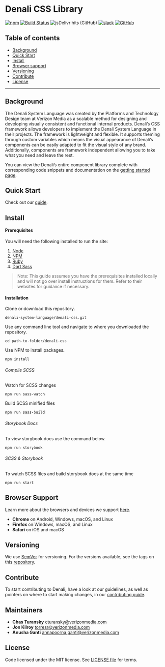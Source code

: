 # Denali CSS Library

[![npm](https://img.shields.io/npm/v/denali-css?color=red)](https://www.npmjs.com/package/denali-css)
[![Build Status][status-image]][status-url]
![jsDelivr hits (GitHub)](https://img.shields.io/jsdelivr/gh/hm/denali-design/denali-css)
[![slack](https://img.shields.io/badge/slack-Denali-3570f4.svg)](https://denali-design.slack.com/app_redirect?channel=general)
[![GitHub](https://img.shields.io/github/license/denali-design/denali-css)](https://github.com/denali-design/denali-css/blob/master/LICENSE.md)

## Table of contents
 
- [Background](#background)
- [Quick Start](#quick-start)
- [Install](#install)
- [Browser support](#browser-support)
- [Versioning](#versioning)
- [Contribute](#contribute)
- [License](#license)

---

## Background

The Denali System Language was created by the Platforms and Technology Design team at Verizon Media as a scalable method for designing and developing visually consistent and functional internal products. Denali’s CSS framework allows developers to implement the Denali System Language in their projects. The framework is lightweight and flexible. It supports theming through custom variables which means the visual appearance of Denali’s components can be easily adapted to fit the visual style of any brand. Additionally, components are framework independent allowing you to take what you need and leave the rest.

You can view the Denali’s entire component library complete with corresponding code snippets and documentation on the [getting started page](https://denali.design/docs/2/guides/get-started).


## Quick Start

Check out our [guide](http://localhost:6006/?path=/story/get-started-installation--page).


## Install

#### Prerequisites

You will need the following installed to run the site:

1. [Node](https://nodejs.org/en/)
2. [NPM](https://www.npmjs.com/)
3. [Ruby](https://www.ruby-lang.org/)
4. [Dart Sass](http://compass-style.org/)

> Note: This guide assumes you have the prerequisites installed locally and will not go over install instructions for them. Refer to their websites for guidance if necessary.

#### Installation

Clone or download this repository.
```
denali-system-language/denali-css.git
```

Use any command line tool and navigate to where you downloaded the repository.
```
cd path-to-folder/denali-css
```

Use NPM to install packages.
```
npm install
```

###### Compile SCSS

Watch for SCSS changes
```
npm run sass-watch
```

Build SCSS minified files
```
npm run sass-build
```

###### Storybook Docs

To view storybook docs use the command below.
```
npm run storybook
```

###### SCSS & Storybook
To watch SCSS files and build storybook docs at the same time
```
npm run start
```


## Browser Support
Learn more about the browsers and devices we support [here](https://denali.design/browsers).
- **Chrome** on Android, Windows, macOS, and Linux
- **Firefox** on Windows, macOS, and Linux
- **Safari** on iOS and macOS


## Versioning

We use [SemVer](http://semver.org/) for versioning. For the versions available, see the tags on this [repository](https://github.com/denali-design/denali-css/tags).


## Contribute

To start contributing to Denali, have a look at our guidelines, as well as pointers on where to start making changes, in our [contributing guide](https://github.com/denali-design/denali-css/blob/master/CONTRIBUTE.md).


## Maintainers

- **Chas Turansky** cturansky@verizonmedia.com
- **Jon Kilroy** torresr@verizonmedia.com
- **Anusha Ganti** annapoorna.ganti@verizonmedia.com


## License

Code licensed under the MIT license. See [LICENSE file](https://github.com/denali-design/denali-css/blob/master/LICENSE.md) for terms.

[status-image]: https://cd.screwdriver.cd/pipelines/3067/badge
[status-url]: https://cd.screwdriver.cd/pipelines/3067
